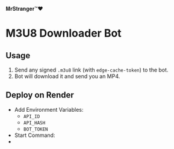 𝐌𝐫𝐒𝐭𝐫𝐚𝐧𝐠𝐞𝐫™❤️
# M3U8 Downloader Bot

## Usage
1. Send any signed `.m3u8` link (with `edge-cache-token`) to the bot.
2. Bot will download it and send you an MP4.

## Deploy on Render
- Add Environment Variables:
  - `API_ID`
  - `API_HASH`
  - `BOT_TOKEN`
- Start Command:
- 
